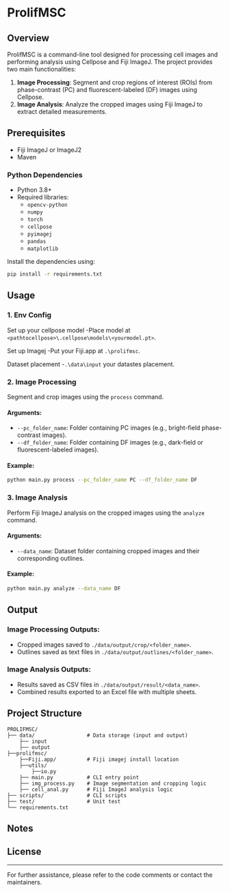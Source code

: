 # ProlifMSC

## Overview
ProlifMSC is a command-line tool designed for processing cell images and performing analysis using Cellpose and Fiji ImageJ. The project provides two main functionalities:

1. **Image Processing**: Segment and crop regions of interest (ROIs) from phase-contrast (PC) and fluorescent-labeled (DF) images using Cellpose.
2. **Image Analysis**: Analyze the cropped images using Fiji ImageJ to extract detailed measurements.

## Prerequisites
- Fiji ImageJ or ImageJ2
- Maven

### Python Dependencies
- Python 3.8+
- Required libraries:
  - `opencv-python`
  - `numpy`
  - `torch`
  - `cellpose`
  - `pyimagej`
  - `pandas`
  - `matplotlib`

Install the dependencies using:
```bash
pip install -r requirements.txt
```

## Usage

### 1. Env Config
Set up your cellpose model
-Place model at `<pathtocellpose>\.cellpose\models\<yourmodel.pt>`.

Set up Imagej
-Put your Fiji.app at `.\prolifmsc`.

Dataset placement
-`.\data\input` your datastes placement.

### 2. Image Processing
Segment and crop images using the `process` command.

#### Arguments:
- `--pc_folder_name`: Folder containing PC images (e.g., bright-field phase-contrast images).
- `--df_folder_name`: Folder containing DF images (e.g., dark-field or fluorescent-labeled images).

#### Example:
```bash
python main.py process --pc_folder_name PC --df_folder_name DF
```

### 3. Image Analysis
Perform Fiji ImageJ analysis on the cropped images using the `analyze` command.

#### Arguments:
- `--data_name`: Dataset folder containing cropped images and their corresponding outlines.

#### Example:
```bash
python main.py analyze --data_name DF
```

## Output

### Image Processing Outputs:
- Cropped images saved to `./data/output/crop/<folder_name>`.
- Outlines saved as text files in `./data/output/outlines/<folder_name>`.

### Image Analysis Outputs:
- Results saved as CSV files in `./data/output/result/<data_name>`.
- Combined results exported to an Excel file with multiple sheets.

## Project Structure
```
PROLIFMSC/
├── data/                 # Data storage (input and output)
    ├── input             
    ├── output            
├──prolifmsc/             
    ├──Fiji.app/          # Fiji imagej install location
    ├──utils/
        ├──io.py
    ├── main.py           # CLI entry point
    ├── img_process.py    # Image segmentation and cropping logic
    ├── cell_anal.py      # Fiji ImageJ analysis logic
├── scripts/              # CLI scripts
├── test/                 # Unit test
└── requirements.txt      
```

## Notes

## License

---
For further assistance, please refer to the code comments or contact the maintainers.